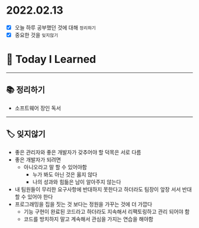 # 2022.02.13

- [x]  오늘 하루 공부했던 것에 대해 `정리하기`
- [x]  중요한 것을 `잊지않기`

# 🚩 Today I Learned

---

## 📚 정리하기

- 소프트웨어 장인 독서

---

## 🏷 잊지않기

- 좋은 관리자와 좋은 개발자가 갖추어야 할 덕목은 서로 다름
- 좋은 개발자가 되려면
    - 아니오라고 말 할 수 있어야함
        - 누가 봐도 아닌 것은 옳지 않다
        - 나의 성과와 힘듦은 남이 알아주지 않는다
- 내 팀원들이 무리한 요구사항에 반대하지 못한다고 하더라도 팀장이 앞장 서서 반대 할 수 있어야 한다
- 프로그래밍을 집을 짓는 것 보다는 정원을 가꾸는 것에 더 가깝다
    - 기능 구현이 완료된 코드라고 하더라도 지속해서 리팩토링하고 관리 되어야 함
    - 코드를 방치하지 말고 계속해서 관심을 가지는 연습을 해야함